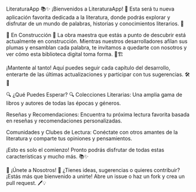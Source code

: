 LiteraturaApp 📚✨
¡Bienvenidos a LiteraturaApp! 🌟 Esta será tu nueva aplicación favorita dedicada a la literatura, donde podrás explorar y disfrutar de un mundo de palabras, historias y conocimientos literarios. 🚀

🌱 En Construcción 🌱
La obra maestra que estás a punto de descubrir está actualmente en construcción. Mientras nuestros desarrolladores afilan sus plumas y ensamblan cada palabra, te invitamos a quedarte con nosotros y ver cómo esta biblioteca digital toma forma. 📖🏗️

¡Mantente al tanto! Aquí puedes seguir cada capítulo del desarrollo, enterarte de las últimas actualizaciones y participar con tus sugerencias. 🛠️💬

🔍 ¿Qué Puedes Esperar? 🔍
Colecciones Literarias: Una amplia gama de libros y autores de todas las épocas y géneros.

Reseñas y Recomendaciones: Encuentra tu próxima lectura favorita basada en reseñas y recomendaciones personalizadas.

Comunidades y Clubes de Lectura: Conéctate con otros amantes de la literatura y comparte tus opiniones y pensamientos.

¡Esto es solo el comienzo! Pronto podrás disfrutar de todas estas características y mucho más. 📚✨

🤝 ¡Únete a Nosotros! 🤝
¿Tienes ideas, sugerencias o quieres contribuir? ¡Estás más que bienvenido a unirte! Abre un issue o haz un fork y crea un pull request. 🖊️💡
